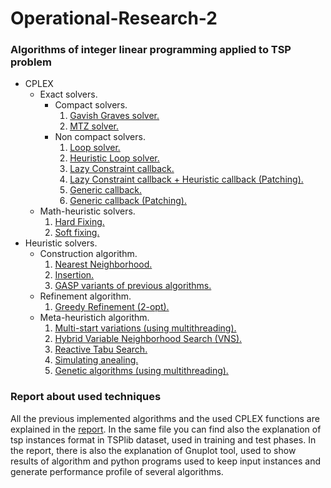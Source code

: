 # Operational-Research-2
### Algorithms of integer linear programming applied to TSP problem
 - CPLEX
   - Exact solvers.
     - Compact solvers.
       1. [Gavish Graves solver.](https://github.com/RaffaDNDM/Operational-Research-2/blob/master/TSP/TSP/gg_solver.h)
       2. [MTZ solver.](https://github.com/RaffaDNDM/Operational-Research-2/blob/master/TSP/TSP/mtz_solver.h)
     - Non compact solvers.
       1. [Loop solver.](https://github.com/RaffaDNDM/Operational-Research-2/blob/master/TSP/TSP/loop_solver.h)
       2. [Heuristic Loop solver.](https://github.com/RaffaDNDM/Operational-Research-2/blob/master/TSP/TSP/loop_solver.h)
       3. [Lazy Constraint callback.](https://github.com/RaffaDNDM/Operational-Research-2/blob/master/TSP/TSP/bc_solver.h)
       4. [Lazy Constraint callback + Heuristic callback (Patching).](https://github.com/RaffaDNDM/Operational-Research-2/blob/master/TSP/TSP/bc_solver.h)
       5. [Generic callback.](https://github.com/RaffaDNDM/Operational-Research-2/blob/master/TSP/TSP/bc_solver.h)
       6. [Generic callback (Patching).](https://github.com/RaffaDNDM/Operational-Research-2/blob/master/TSP/TSP/bc_solver.h)
   - Math-heuristic solvers.
     1. [Hard Fixing.](https://github.com/RaffaDNDM/Operational-Research-2/blob/master/TSP/TSP/bc_solver.h)
     2. [Soft fixing.](https://github.com/RaffaDNDM/Operational-Research-2/blob/master/TSP/TSP/bc_solver.h)
- Heuristic solvers.
  - Construction algorithm.
    1. [Nearest Neighborhood.](https://github.com/RaffaDNDM/Operational-Research-2/blob/master/TSP/TSP/heuristic.h)
    2. [Insertion.](https://github.com/RaffaDNDM/Operational-Research-2/blob/master/TSP/TSP/heuristic.h)
    3. [GASP variants of previous algorithms.](https://github.com/RaffaDNDM/Operational-Research-2/blob/master/TSP/TSP/heuristic.h)
  - Refinement algorithm.
    1. [Greedy Refinement (2-opt).](https://github.com/RaffaDNDM/Operational-Research-2/blob/master/TSP/TSP/heuristic.h)
  - Meta-heuristich algorithm.
    1. [Multi-start variations (using multithreading).](https://github.com/RaffaDNDM/Operational-Research-2/blob/master/TSP/TSP/heuristic.h)
    2. [Hybrid Variable Neighborhood Search (VNS).](https://github.com/RaffaDNDM/Operational-Research-2/blob/master/TSP/TSP/heuristic.h)
    3. [Reactive Tabu Search.](https://github.com/RaffaDNDM/Operational-Research-2/blob/master/TSP/TSP/heuristic.h)
    4. [Simulating anealing.](https://github.com/RaffaDNDM/Operational-Research-2/blob/master/TSP/TSP/heuristic.h)
    5. [Genetic algorithms (using multithreading).](https://github.com/RaffaDNDM/Operational-Research-2/blob/master/TSP/TSP/heuristic.h)

### Report about used techniques

All the previous implemented algorithms and the used CPLEX functions are explained in the [report](https://github.com/RaffaDNDM/Operational-Research-2/blob/master/Report/Report.pdf).
In the same file you can find also the explanation of tsp instances format in TSPlib dataset, used in training and test phases. In the report, there is also the explanation of Gnuplot tool, used to show results of algorithm and python programs used to keep input instances and generate performance profile of several algorithms.
